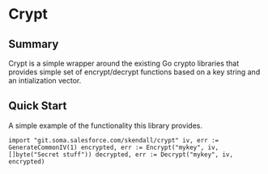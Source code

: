 # Crypt

## Summary
Crypt is a simple wrapper around the existing Go crypto libraries that
provides simple set of encrypt/decrypt functions based on a key string 
and an intialization vector.

## Quick Start
A simple example of the functionality this library provides.

``import "git.soma.salesforce.com/skendall/crypt"
iv, err := GenerateCommonIV(1)
encrypted, err := Encrypt("mykey", iv, []byte("Secret stuff"))
decrypted, err := Decrypt("mykey", iv, encrypted)``